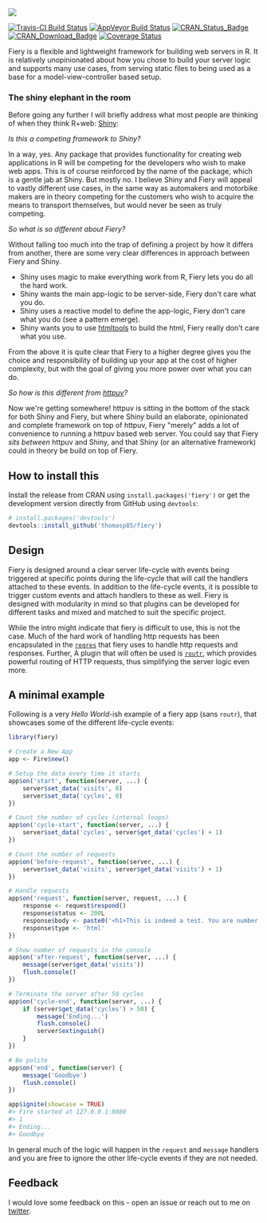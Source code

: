 
<!-- README.md is generated from README.Rmd. Please edit that file -->
<img src="man/figures/fiery_logo.png"/>

[![Travis-CI Build Status](https://travis-ci.org/thomasp85/fiery.svg?branch=master)](https://travis-ci.org/thomasp85/fiery) [![AppVeyor Build Status](https://ci.appveyor.com/api/projects/status/github/thomasp85/fiery?branch=master&svg=true)](https://ci.appveyor.com/project/thomasp85/fiery) [![CRAN\_Status\_Badge](http://www.r-pkg.org/badges/version-ago/fiery)](https://cran.r-project.org/package=fiery) [![CRAN\_Download\_Badge](http://cranlogs.r-pkg.org/badges/fiery)](https://cran.r-project.org/package=fiery) [![Coverage Status](https://img.shields.io/codecov/c/github/thomasp85/fiery/master.svg)](https://codecov.io/github/thomasp85/fiery?branch=master)

Fiery is a flexible and lightweight framework for building web servers in R. It is relatively unopinionated about how you chose to build your server logic and supports many use cases, from serving static files to being used as a base for a model-view-controller based setup.

### The shiny elephant in the room

Before going any further I will briefly address what most people are thinking of when they think R+web: [Shiny](https://github.com/rstudio/shiny):

*Is this a competing framework to Shiny?*

In a way, yes. Any package that provides functionality for creating web applications in R will be competing for the developers who wish to make web apps. This is of course reinforced by the name of the package, which is a gentle jab at Shiny. But mostly no. I believe Shiny and Fiery will appeal to vastly different use cases, in the same way as automakers and motorbike makers are in theory competing for the customers who wish to acquire the means to transport themselves, but would never be seen as truly competing.

*So what is so different about Fiery?*

Without falling too much into the trap of defining a project by how it differs from another, there are some very clear differences in approach between Fiery and Shiny.

-   Shiny uses magic to make everything work from R, Fiery lets you do all the hard work.
-   Shiny wants the main app-logic to be server-side, Fiery don't care what you do.
-   Shiny uses a reactive model to define the app-logic, Fiery don't care what you do (see a pattern emerge).
-   Shiny wants you to use [htmltools](https://github.com/rstudio/htmltools) to build the html, Fiery really don't care what you use.

From the above it is quite clear that Fiery to a higher degree gives you the choice and responsibility of building up your app at the cost of higher complexity, but with the goal of giving you more power over what you can do.

*So how is this different from [httpuv](https://github.com/rstudio/httpuv)?*

Now we're getting somewhere! httpuv is sitting in the bottom of the stack for both Shiny and Fiery, but where Shiny build an elaborate, opinionated and complete framework on top of httpuv, Fiery "merely" adds a lot of convenience to running a httpuv based web server. You could say that Fiery *sits between* httpuv and Shiny, and that Shiny (or an alternative framework) could in theory be build on top of Fiery.

How to install this
-------------------

Install the release from CRAN using `install.packages('fiery')` or get the development version directly from GitHub using `devtools`:

``` r
# install.packages('devtools')
devtools::install_github('thomasp85/fiery')
```

Design
------

Fiery is designed around a clear server life-cycle with events being triggered at specific points during the life-cycle that will call the handlers attached to these events. In addition to the life-cycle events, it is possible to trigger custom events and attach handlers to these as well. Fiery is designed with modularity in mind so that plugins can be developed for different tasks and mixed and matched to suit the specific project.

While the intro might indicate that fiery is difficult to use, this is not the case. Much of the hard work of handling http requests has been encapsulated in the [`reqres`](https://github.com/thomasp85/reqres) that fiery uses to handle http requests and responses. Further, A plugin that will often be used is [`routr`](https://github.com/thomasp85/routr), which provides powerful routing of HTTP requests, thus simplifying the server logic even more.

A minimal example
-----------------

Following is a very *Hello World*-ish example of a fiery app (sans `routr`), that showcases some of the different life-cycle events:

``` r
library(fiery)

# Create a New App
app <- Fire$new()

# Setup the data every time it starts
app$on('start', function(server, ...) {
    server$set_data('visits', 0)
    server$set_data('cycles', 0)
})

# Count the number of cycles (internal loops)
app$on('cycle-start', function(server, ...) {
    server$set_data('cycles', server$get_data('cycles') + 1)
})

# Count the number of requests
app$on('before-request', function(server, ...) {
    server$set_data('visits', server$get_data('visits') + 1)
})

# Handle requests
app$on('request', function(server, request, ...) {
    response <- request$respond()
    response$status <- 200L
    response$body <- paste0('<h1>This is indeed a test. You are number ', server$get_data('visits'), '</h1>')
    response$type <- 'html'
})

# Show number of requests in the console
app$on('after-request', function(server, ...) {
    message(server$get_data('visits'))
    flush.console()
})

# Terminate the server after 50 cycles
app$on('cycle-end', function(server, ...) {
    if (server$get_data('cycles') > 50) {
        message('Ending...')
        flush.console()
        server$extinguish()
    }
})

# Be polite
app$on('end', function(server) {
    message('Goodbye')
    flush.console()
})

app$ignite(showcase = TRUE)
#> Fire started at 127.0.0.1:8080
#> 1
#> Ending...
#> Goodbye
```

In general much of the logic will happen in the `request` and `message` handlers and you are free to ignore the other life-cycle events if they are not needed.

Feedback
--------

I would love some feedback on this - open an issue or reach out to me on [twitter](https://twitter.com/thomasp85).
